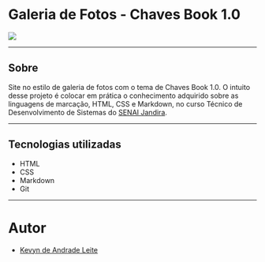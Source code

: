 # Galeria de Fotos - Chaves Book 1.0

![](./screenshot/preview%20Chaves%20Book%201.0.png)

---
## Sobre
Site no estilo de galeria de fotos com o tema de Chaves Book 1.0.
O intuito desse projeto é colocar em prática o conhecimento adquirido sobre as linguagens de marcação, HTML, CSS e Markdown, no curso Técnico de Desenvolvimento de Sistemas do [SENAI Jandira](https://sp.senai.br/unidade/jandira/).

---
## Tecnologias utilizadas
- HTML
- CSS
- Markdown
- Git

---
# Autor
- [Kevyn de Andrade Leite](https://www.linkedin.com/in/kevyn-andrade-leite-b275081b5/)
